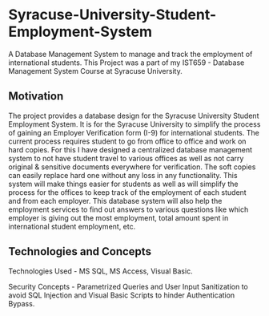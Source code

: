 # Syracuse-University-Student-Employment-System
A Database Management System to manage and track the employment of international students. This Project was a part of my IST659 - Database Management System Course at Syracuse University.

## Motivation
The project provides a database design for the Syracuse University Student Employment System. It is for the 
Syracuse University to simplify the process of gaining an Employer Verification form (I-9) for international students. 
The current process requires student to go from office to office and work on hard copies. For this I have designed a 
centralized database management system to not have student travel to various offices as well as not carry original & 
sensitive documents everywhere for verification. The soft copies can easily replace hard one without any loss in any 
functionality. This system will make things easier for students as well as will simplify the process for the
offices to keep track of the employment of each student and from each employer. This database system will also help the 
employment services to find out answers to various questions like which employer is giving out the most employment, 
total amount spent in international student employment, etc. 

## Technologies and Concepts
Technologies Used - MS SQL, MS Access, Visual Basic.

Security Concepts - Parametrized Queries and User Input Sanitization to avoid SQL Injection and Visual Basic Scripts to hinder Authentication Bypass.
